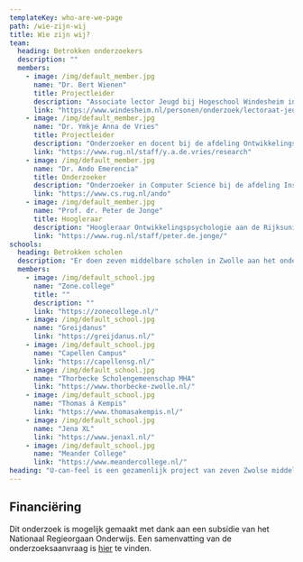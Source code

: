 ```yaml
---
templateKey: who-are-we-page
path: /wie-zijn-wij
title: Wie zijn wij?
team:
  heading: Betrokken onderzoekers
  description: ""
  members:
    - image: /img/default_member.jpg
      name: "Dr. Bert Wienen"
      title: Projectleider
      description: "Associate lector Jeugd bij Hogeschool Windesheim in Zwolle"
      link: "https://www.windesheim.nl/personen/onderzoek/lectoraat-jeugd/bert-wienen"
    - image: /img/default_member.jpg
      name: "Dr. Ymkje Anna de Vries"
      title: Projectleider
      description: "Onderzoeker en docent bij de afdeling Ontwikkelingspsychologie van de Rijksuniversiteit Groningen" 
      link: "https://www.rug.nl/staff/y.a.de.vries/research"
    - image: /img/default_member.jpg
      name: "Dr. Ando Emerencia"
      title: Onderzoeker
      description: "Onderzoeker in Computer Science bij de afdeling Instrumentatiedienst van het GMW van de Rijksuniversiteit Groningen" 
      link: "https://www.cs.rug.nl/ando"
    - image: /img/default_member.jpg
      name: "Prof. dr. Peter de Jonge"
      title: Hoogleraar
      description: "Hoogleraar Ontwikkelingspsychologie aan de Rijksuniversiteit Groningen"
      link: "https://www.rug.nl/staff/peter.de.jonge/"
schools:
  heading: Betrokken scholen
  description: "Er doen zeven middelbare scholen in Zwolle aan het onderzoek mee:"
  members:
    - image: /img/default_school.jpg
      name: "Zone.college"
      title: ""
      description: ""
      link: "https://zonecollege.nl/"
    - image: /img/default_school.jpg
      name: "Greijdanus"
      link: "https://greijdanus.nl/"
    - image: /img/default_school.jpg
      name: "Capellen Campus"
      link: "https://capellensg.nl/"
    - image: /img/default_school.jpg
      name: "Thorbecke Scholengemeenschap MHA"
      link: "https://www.thorbecke-zwolle.nl/"
    - image: /img/default_school.jpg
      name: "Thomas á Kempis"
      link: "https://www.thomasakempis.nl/"
    - image: /img/default_school.jpg
      name: "Jena XL"
      link: "https://www.jenaxl.nl/"
    - image: /img/default_school.jpg
      name: "Meander College"
      link: "https://www.meandercollege.nl/"
heading: "U-can-feel is een gezamenlijk project van zeven Zwolse middelbare scholen en onderzoekers van Hogeschool Windesheim en de Rijksuniversiteit Groningen. Het is gefinancierd door een subsidie van het Nationaal Regieorgaan Onderwijsonderzoek."
---
```

## Financiëring

Dit onderzoek is mogelijk gemaakt met dank aan een subsidie van het Nationaal Regieorgaan Onderwijs. Een samenvatting van de onderzoeksaanvraag is [hier](https://www.nro.nl/onderzoeksprojecten/de-ontwikkeling-van-spanning-naar-angst-en-depressiviteit-een-onderzoek-onder) te vinden.
